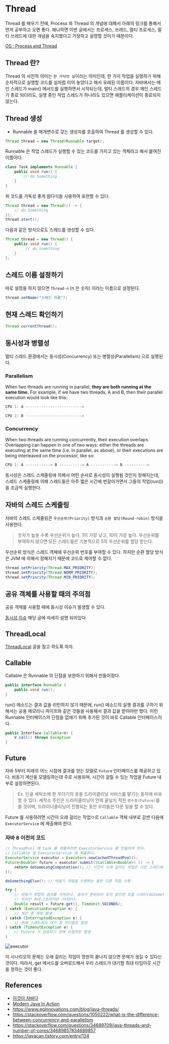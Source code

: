 # Thread

Thread 를 배우기 전에, Process 와 Thread 의 개념에 대해서 아래의 링크를 통해서 먼저 공부하고 오면 좋다. 왜냐하면 이번 글에서는 프로세스, 쓰레드, 멀티 프로세스, 멀티 쓰레드에 대한 개념을 숙지했다고 가정하고 설명할 것이기 때문이다.

[OS : Process and Thread](https://github.com/NKLCWDT/cs/blob/main/Operating%20System/%ED%94%84%EB%A1%9C%EC%84%B8%EC%8A%A4%EC%99%80%20%EC%93%B0%EB%A0%88%EB%93%9C.md)

## Thread 란?

Thread 의 사전적 의미는 `한 가닥의 실`이라는 의미인데, 한 가지 작업을 실행하기 위해 순차적으로 실행할 코드를 실처럼 이어 놓았다고 해서 유래된 이름이다.
자바에서는 메인 스레드가 main() 메서드를 실행하면서 시작되는데, 멀티 스레드의 경우 메인 스레드가 종료 되더라도, 실행 중인 작업 스레드가 하나라도 있으면 애플리케이션이 종료되지 않는다.

## Thread 생성

- Runnable 을 매개변수로 갖는 생성자를 호출하여 Thread 를 생성할 수 있다.

```java
Thread thread = new Thread(Runnable target);
```

Runnable 은 작업 스레드가 실행할 수 있는 코드를 가지고 있는 객체라고 해서 붙여진 이름이다.

```java
class Task implements Runnable {
    public void run() {
        // do Something
    }
}
```

위 코드를 가독성 좋게 람다식을 사용하여 표현할 수 있다.

```java
Thread thread = new Thread(() -> {
    // do Something
});
thread.start();
```

다음과 같은 방식으로도 스레드를 생성할 수 있다.

```java
Thread thread = new Thread() {
    public void run() {
         // do Something
    }
};
```

## 스레드 이름 설정하기

따로 설정을 하지 않으면 `Thread-n` (n 은 숫자) 이라는 이름으로 설정된다.

```java
thread.setName("스레드 이름");
```

## 현재 스레드 확인하기

```java
Thread.currentThread();
```

## 동시성과 병렬성

멀티 스레드 환경에서는 동시성(Concurrency) 또는 병렬성(Parallelism) 으로 실행된다.

### Parallelism

When two threads are running in parallel, __they are both running at the same time.__ For example, if we have two threads, A and B, then their parallel execution would look like this:

```java
CPU 1: A ------------------------->

CPU 2: B ------------------------->
```

### Concurrency

When two threads are running concurrently, their execution overlaps. Overlapping can happen in one of two ways: either the threads are executing at the same time (i.e. in parallel, as above), or their executions are being interleaved on the processor, like so:

```java
CPU 1: A -----------> B ----------> A -----------> B ---------->
```

동시성은 스레드 스케줄링에 의해서 어떤 순서로 동시성이 실행될 것인지 정해지는데, 스레드 스케줄링에 의해 스레드들은 아주 짧은 시간에 번갈아가면서 그들의 작업(run())을 조금씩 실행한다.

## 자바의 스레드 스케줄링

자바의 스레드 스케줄링은 `우선순위(Priority)` 방식과 `순환 할당(Round-robin)` 방식을 사용한다.

> 숫자가 높을 수록 우선순위가 높다. 1이 가장 낮고, 10이 가장 높다. 우선순위를 부여하지 않으면 모든 스레드들은 기본적으로 5의 우선순위를 할당 받는다.

우선순위 방식은 스레드 객체에 우선순위 번호를 부여할 수 있다. 하지만 순환 할당 방식은 JVM 에 의해서 정해지기 때문에 코드로 제어할 수 없다.

```java
thread.setPriority(Thread.MAX_PRIORITY);
thread.setPriority(Thread.NORM_PRIORITY);
thread.setPriority(Thread.MIN_PRIORITY);
```

## 공유 객체를 사용할 때의 주의점

공유 객체를 사용할 때에 동시성 이슈가 발생할 수 있다.

[동시성 이슈](https://github.com/NKLCWDT/cs/blob/main/Operating%20System/%ED%94%84%EB%A1%9C%EC%84%B8%EC%8A%A4%EC%99%80%20%EC%93%B0%EB%A0%88%EB%93%9C.md#%EB%8F%99%EC%8B%9C%EC%84%B1-%EC%9D%B4%EC%8A%88) 해당 글에 자세히 설명 되어있다.

## ThreadLocal

[ThreadLocal](https://github.com/NKLCWDT/cs/blob/main/Operating%20System/%ED%94%84%EB%A1%9C%EC%84%B8%EC%8A%A4%EC%99%80%20%EC%93%B0%EB%A0%88%EB%93%9C.md#threadlocal) 글을 참고 하도록 하자.

## Callable 

Callable 은 Runnable 의 단점을 보완하기 위해서 만들어졌다.

```java
public interface Runnable {
    public void run();
}
```

run() 메소드는 결과 값을 리턴하지 않기 때문에, run() 메소드의 실행 결과를 구하기 위해서는 공용 메모리나 파이프와 같은 것들을 사용해서 결과 값을 받아야만 했다. 이런 Runnable 인터페이스의 단점을 없애기 위해 추가된 것이 바로 Callable 인터페이스이다.

```java
public Interface Callable<V> {
    V call() throws Exception
}
```

## Future

자바 5부터 미래의 어느 시점에 결과를 얻는 모델로 `Future` 인터페이스를 제공하고 있다. 비동기 계산을 모델링하는데 주로 사용되며, 시간이 걸릴 수 있는 작업을 Future 내부로 설정하면된다.

> Ex. 단골 세탁소에 한 무더기의 옷을 드라이클리닝 서비스를 맡기는 동작에 비유할 수 있다. 세작소 주인은 드라이클리닝이 언제 끝날지 적힌 `영수증(Future)`를 줄 것이며, 드라이니클리닝이 진행되는 동안 우리들은 다른 일을 할 수 있다.

Future 를 사용하려면 시간이 오래 걸리는 작업ㅇ르 `Callable` 객체 내부로 감싼 다음에 `ExecutorService` 에 제출해야 한다.

### 자바 8 이전의 코드

```java
// ThreadPool 에 task 를 제출하려면 ExecutorService 를 만들어야 한다.
// Callable 을 ExecutorService 에 제출한다.
ExecutorService executor = Executors.newCachedThreadPool();
Future<Double> future = executor.submit((Callable<Double>) () -> {
    return doSomeLongComputation(); // 시간이 오래 걸리는 작업은 다른 스레드에서 비동기적으로 실행한다.
});

doSomethingElse(); // 비동기 작업을 수행하는 동안 다른 작업 수행

try {
    // 비동기 작업의 결과를 가져온다. 결과가 준비되어 있지 않으면 호출 스레드(doSomethingElse())가 블록된다. 
    // 하지만 최대 1초까지만 기다린다.
    Double result = future.get(1, TimeUnit.SECONDS); 
} catch (ExecutionException e) {
    // 계산 중 예외 발생
} catch (InterruptedException e) {
    // 현재 스레드에서 대기 중 인터럽트 발생
} catch (TimeoutException e) {
    // Future 가 완료되기 전에 타임아웃 발생
}
```

![executor](https://user-images.githubusercontent.com/47518272/153706901-a2e3b001-ff66-4806-94aa-4f235d2ade2b.png)

이 시나리오의 문제는 오래 걸리는 작업이 영원히 끝나지 않으면 문제가 생길 수 있다는 것이다. 따라서, get 메서드를 오버로드해서 우리 스레드가 대기할 최대 타임아웃 시간을 정하는 것이 좋다.

## References

- [이것이 자바다](http://www.yes24.com/Product/Goods/15651484)
- [Modern Java In Action](http://www.yes24.com/Product/Goods/77125987?pid=123487&cosemkid=go15646485055614872&gclid=Cj0KCQiA0p2QBhDvARIsAACSOONw97-MO96DgAzl2A1bNi53QOCFceL8n6E2VRdPnxDE-U0Q-vD6Lj4aAggPEALw_wcB)
- https://www.eginnovations.com/blog/java-threads/
- https://stackoverflow.com/questions/1050222/what-is-the-difference-between-concurrency-and-parallelism
- https://stackoverflow.com/questions/34689709/java-threads-and-number-of-cores/34689857#34689857
- https://javacan.tistory.com/entry/134
